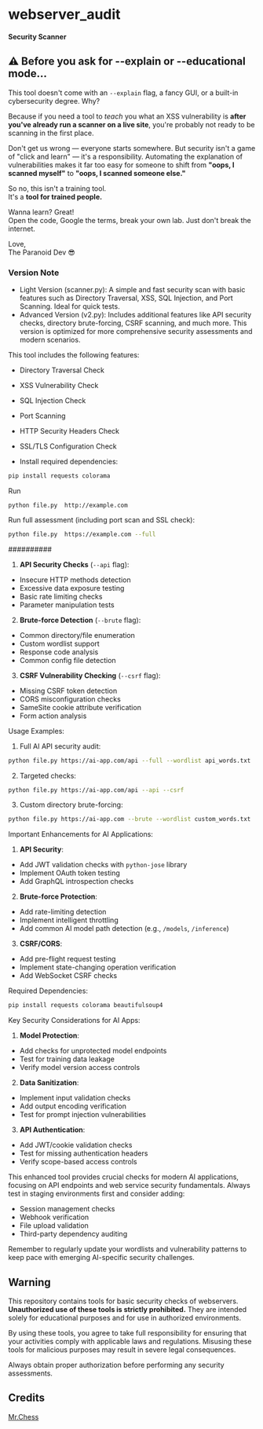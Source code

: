 # webserver_audit 
#### Security Scanner
## ⚠️ Before you ask for --explain or --educational mode...

This tool doesn't come with an `--explain` flag, a fancy GUI, or a built-in cybersecurity degree. Why?

Because if you need a tool to *teach* you what an XSS vulnerability is **after you've already run a scanner on a live site**, you're probably not ready to be scanning in the first place.

Don't get us wrong — everyone starts somewhere. But security isn't a game of "click and learn" — it's a responsibility. 
Automating the explanation of vulnerabilities makes it far too easy for someone to shift from **"oops, I scanned myself"** to **"oops, I scanned someone else."**

So no, this isn't a training tool.  
It's a **tool for trained people.**

Wanna learn? Great!  
Open the code, Google the terms, break your own lab. Just don't break the internet.

Love,  
The Paranoid Dev 😎


### Version Note

- Light Version (scanner.py): A simple and fast security scan with basic features such as Directory Traversal, XSS, SQL Injection, and Port Scanning. Ideal for quick tests.
- Advanced Version (v2.py): Includes additional features like API security checks, directory brute-forcing, CSRF scanning, and much more. This version is optimized for more comprehensive security assessments and modern scenarios.

This tool includes the following features:
- Directory Traversal Check
- XSS Vulnerability Check
- SQL Injection Check
- Port Scanning
- HTTP Security Headers Check
- SSL/TLS Configuration Check

- Install required dependencies:
```bash
pip install requests colorama
```

Run

```
python file.py  http://example.com
```

Run full assessment (including port scan and SSL check):
```bash
python file.py  https://example.com --full
```


##########





1. **API Security Checks** (`--api` flag):
- Insecure HTTP methods detection
- Excessive data exposure testing
- Basic rate limiting checks
- Parameter manipulation tests

2. **Brute-force Detection** (`--brute` flag):
- Common directory/file enumeration
- Custom wordlist support
- Response code analysis
- Common config file detection

3. **CSRF Vulnerability Checking** (`--csrf` flag):
- Missing CSRF token detection
- CORS misconfiguration checks
- SameSite cookie attribute verification
- Form action analysis

Usage Examples:

1. Full AI API security audit:
```bash
python file.py https://ai-app.com/api --full --wordlist api_words.txt
```

2. Targeted checks:
```bash
python file.py https://ai-app.com/api --api --csrf
```

3. Custom directory brute-forcing:
```bash
python file.py https://ai-app.com --brute --wordlist custom_words.txt
```

Important Enhancements for AI Applications:

1. **API Security**:
- Add JWT validation checks with `python-jose` library
- Implement OAuth token testing
- Add GraphQL introspection checks

2. **Brute-force Protection**:
- Add rate-limiting detection
- Implement intelligent throttling
- Add common AI model path detection (e.g., `/models`, `/inference`)

3. **CSRF/CORS**:
- Add pre-flight request testing
- Implement state-changing operation verification
- Add WebSocket CSRF checks

Required Dependencies:
```bash
pip install requests colorama beautifulsoup4
```

Key Security Considerations for AI Apps:

1. **Model Protection**:
- Add checks for unprotected model endpoints
- Test for training data leakage
- Verify model version access controls

2. **Data Sanitization**:
- Implement input validation checks
- Add output encoding verification
- Test for prompt injection vulnerabilities

3. **API Authentication**:
- Add JWT/cookie validation checks
- Test for missing authentication headers
- Verify scope-based access controls

This enhanced tool provides crucial checks for modern AI applications, focusing on API endpoints and web service security fundamentals. Always test in staging environments first and consider adding:

- Session management checks
- Webhook verification
- File upload validation
- Third-party dependency auditing

Remember to regularly update your wordlists and vulnerability patterns to keep pace with emerging AI-specific security challenges.

## Warning

This repository contains tools for basic security checks of webservers. **Unauthorized use of these tools is strictly prohibited.** They are intended solely for educational purposes and for use in authorized environments. 

By using these tools, you agree to take full responsibility for ensuring that your activities comply with applicable laws and regulations. Misusing these tools for malicious purposes may result in severe legal consequences.

Always obtain proper authorization before performing any security assessments.

## Credits 
[Mr.Chess](https://github.com/volkansah)
